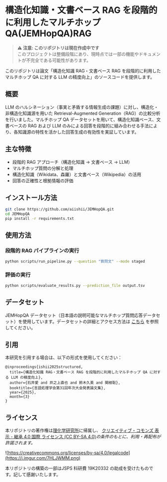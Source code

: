 # 構造化知識・文書ベース RAG を段階的に利用したマルチホップQA(JEMHopQA)RAG

> **⚠️ 注意: このリポジトリは現在作成中です**  
> このプロジェクトは整備段階にあり、現時点では一部の機能やドキュメントが不完全である可能性があります。

このリポジトリは論文「構造化知識 RAG・文書ベース RAG を段階的に利用したマルチホップ QA に対する LLM の精度向上」のソースコードを提供します。

## 概要

LLM のハルシネーション（事実と矛盾する情報生成の課題）に対し、構造化・非構造化知識源を用いた Retrieval-Augmented Generation（RAG）の比較分析を行いました。マルチホップ QA データセットを用いて、構造化知識ベース、文書ベースの RAG および LLM のみによる回答を段階的に組み合わせる手法により、各知識源の特性を活かした回答生成の有効性を実証しています。

## 主な特徴

- 段階的 RAG アプローチ（構造化知識 → 文書ベース → LLM）
- マルチホップ質問の分解と処理
- 構造化知識（Wikidata、森羅）と文書ベース（Wikipedia）の活用
- 回答の正確性と根拠情報の評価

## インストール方法

```bash
git clone https://github.com/aiishii/JEMHopQA.git
cd JEMHopQA
pip install -r requirements.txt
```

## 使用方法

### 段階的 RAG パイプラインの実行

```bash
python scripts/run_pipeline.py --question "質問文" --mode staged
```

### 評価の実行

```bash
python scripts/evaluate_results.py --prediction_file output.tsv
```

## データセット

JEMHopQA データセット（日本語の説明可能なマルチホップ質問応答データセット）を使用しています。データセットの詳細とアクセス方法は [こちら](https://github.com/aiishii/JEMHopQA/data/README.md) を参照してください。

## 引用

本研究を引用する場合は、以下の形式を使用してください：

```
@inproceedings{ishii2025structured,
  title={構造化知識 RAG・文書ベース RAG を段階的に利用したマルチホップ QA に対する LLM の精度向上},
  author={石井愛 and 井之上直也 and 鈴木久美 and 関根聡},
  booktitle={言語処理学会第31回年次大会発表論文集},
  year={2025},
  month={3}
}
```

## ライセンス

本リポジトリの著作権は[理化学研究所](https://www.riken.jp/)に帰属し、 [クリエイティブ・コモンズ 表示 - 継承 4.0 国際 ライセンス (CC BY-SA 4.0)](https://creativecommons.org/licenses/by-sa/4.0/legalcode.txt)*の条件のもとに、利用・再配布が許諾されます。*

  ![https://creativecommons.org/licenses/by-sa/4.0/legalcode](https://i.imgur.com/7HLJWMM.png)

本リポジトリの構築の一部はJSPS 科研費 19K20332 の助成を受けたものです。記して感謝いたします。
